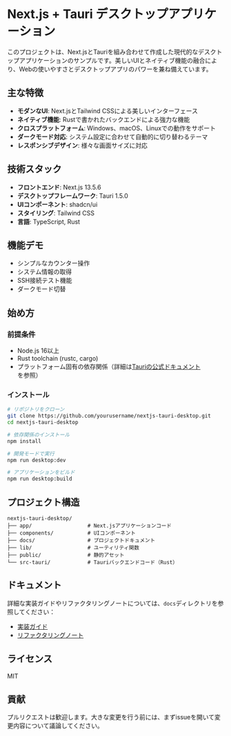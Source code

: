 # Next.js + Tauri デスクトップアプリケーション

このプロジェクトは、Next.jsとTauriを組み合わせて作成した現代的なデスクトップアプリケーションのサンプルです。美しいUIとネイティブ機能の融合により、Webの使いやすさとデスクトップアプリのパワーを兼ね備えています。

## 主な特徴

- **モダンなUI**: Next.jsとTailwind CSSによる美しいインターフェース
- **ネイティブ機能**: Rustで書かれたバックエンドによる強力な機能
- **クロスプラットフォーム**: Windows、macOS、Linuxでの動作をサポート
- **ダークモード対応**: システム設定に合わせて自動的に切り替わるテーマ
- **レスポンシブデザイン**: 様々な画面サイズに対応

## 技術スタック

- **フロントエンド**: Next.js 13.5.6
- **デスクトップフレームワーク**: Tauri 1.5.0
- **UIコンポーネント**: shadcn/ui
- **スタイリング**: Tailwind CSS
- **言語**: TypeScript, Rust

## 機能デモ

- シンプルなカウンター操作
- システム情報の取得
- SSH接続テスト機能
- ダークモード切替

## 始め方

### 前提条件

- Node.js 16以上
- Rust toolchain (rustc, cargo)
- プラットフォーム固有の依存関係（詳細は[Tauriの公式ドキュメント](https://tauri.app/v1/guides/getting-started/prerequisites)を参照）

### インストール

```bash
# リポジトリをクローン
git clone https://github.com/yourusername/nextjs-tauri-desktop.git
cd nextjs-tauri-desktop

# 依存関係のインストール
npm install

# 開発モードで実行
npm run desktop:dev

# アプリケーションをビルド
npm run desktop:build
```

## プロジェクト構造

```
nextjs-tauri-desktop/
├── app/                  # Next.jsアプリケーションコード
├── components/           # UIコンポーネント
├── docs/                 # プロジェクトドキュメント
├── lib/                  # ユーティリティ関数
├── public/               # 静的アセット
└── src-tauri/            # Tauriバックエンドコード（Rust）
```

## ドキュメント

詳細な実装ガイドやリファクタリングノートについては、`docs`ディレクトリを参照してください：

- [実装ガイド](docs/implementation-guide.md)
- [リファクタリングノート](docs/refactoring-notes.md)

## ライセンス

MIT

## 貢献

プルリクエストは歓迎します。大きな変更を行う前には、まずissueを開いて変更内容について議論してください。
